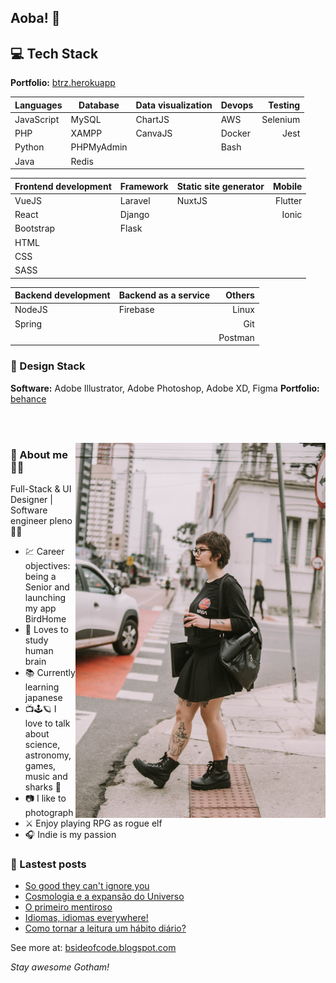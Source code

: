## Aoba! 👋

## 💻 Tech Stack 

__Portfolio:__ <a href="https://btrz.herokuapp.com/">btrz.herokuapp</a>

| Languages  | Database   | Data visualization | Devops  | Testing   |
| -----------|------------| -------------------|---------|----------:|
| JavaScript | MySQL      | ChartJS            | AWS     | Selenium  |
| PHP        | XAMPP      | CanvaJS            | Docker  | Jest      |
| Python     | PHPMyAdmin |                    | Bash    |           |
| Java       | Redis      |                    |         |           |


|Frontend development | Framework |Static site generator | Mobile  |
| --------------------|-----------|----------------------|--------:|
| VueJS               | Laravel   | NuxtJS               | Flutter |
| React               | Django    |                      | Ionic   |
| Bootstrap           | Flask     |                      |         |
| HTML                |           |                      |         |
| CSS                 |           |                      |         |
| SASS                |           |                      |         |


| Backend development  | Backend as a service | Others   |
| ---------------------|----------------------| --------:|
| NodeJS               | Firebase             | Linux    |
| Spring               |                      | Git      |
|                      |                      | Postman  |


### 🍩 Design Stack

__Software:__ Adobe Illustrator, Adobe Photoshop, Adobe XD, Figma
__Portfolio:__ <a href="https://www.behance.net/bridgetocross">behance</a>

<br><br>

<img align="right" width="400" height="600" src="./src/selfie.jpg">

### 🌸 About me 🦕🌠

Full-Stack & UI Designer | Software engineer pleno 🌱🐛

- 💹 Career objectives: being a Senior and launching my app BirdHome
- 🧠 Loves to study human brain
- 📚 Currently learning japanese
- 📺🕹️🪐 I love to talk about science, astronomy, games, music and sharks 🦈
- 📷 I like to photograph
- ⚔️ Enjoy playing RPG as rogue elf
- 🎧 Indie is my passion

### 📰 Lastest posts

<!-- BLOG-POST-LIST:START -->
- [So good they can&#39;t ignore you](https://bsideofcode.blogspot.com/2022/01/so-good-they-cant-ignore-you.html)
- [Cosmologia e a expansão do Universo](https://bsideofcode.blogspot.com/2021/09/cosmologia-e-expansao-do-universo.html)
- [O primeiro mentiroso](https://bsideofcode.blogspot.com/2021/06/o-primeiro-mentiroso.html)
- [Idiomas, idiomas everywhere!](https://bsideofcode.blogspot.com/2021/04/idiomas-idiomas-everywhere.html)
- [Como tornar a leitura um hábito diário?](https://bsideofcode.blogspot.com/2021/03/como-tornar-leitura-um-habito-diario.html)
<!-- BLOG-POST-LIST:END -->

See more at: <a href="https://bsideofcode.blogspot.com">bsideofcode.blogspot.com</a>

_Stay awesome Gotham!_
